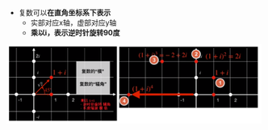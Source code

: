 - 复数可以**在直角坐标系下表示**
	- 实部对应x轴，虚部对应y轴
	- **乘以i，表示逆时针旋转90度**

![](../../photo/Pasted%20image%2020240402190012.png)
